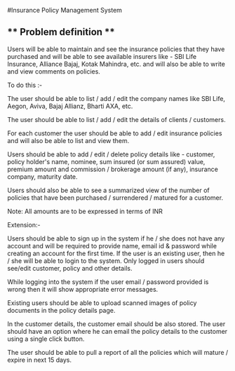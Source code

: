 #Insurance Policy Management System

## ** Problem definition **

Users will be able to maintain and see the insurance policies that they have purchased and will be able to see available insurers like - SBI Life Insurance, Alliance Bajaj, Kotak Mahindra, etc. and will also be able to write and view comments on policies.


To do this :-

The user should be able to list / add / edit the company names like SBI Life, Aegon, Aviva, Bajaj Allianz, Bharti AXA, etc. 


The user should be able to list / add / edit the details of clients / customers.


For each customer the user should be able to add / edit insurance policies and will also be able to list and view them.


Users should be able to add / edit / delete policy details like - customer, policy holder's name, nominee, sum insured (or sum assured) value, premium amount and commission / brokerage amount (if any), insurance company, maturity date.


Users should also be able to see a summarized view of the number of policies that have been purchased / surrendered / matured for a customer.

            
Note: All amounts are to be expressed in terms of INR



Extension:-


Users should be able to sign up in the system if he / she does not have any account and will be required to provide name, email id & password while creating an account for the first time. If the user is an existing user, then he / she will be able to login to the system. Only logged in users should see/edit customer, policy and other details.


While logging into the system if the user email / password provided is wrong then it will show appropriate error messages.


Existing users should be able to upload scanned images of policy documents in the policy details page. 


In the customer details, the customer email should be also stored. The user should have an option where he can email the policy details to the customer using a single click button.


The user should be able to pull a report of all the policies which will mature / expire in next 15 days.

